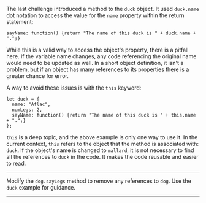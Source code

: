 <div class="challenge-instructions object-oriented-programming"><div><section id="description">
<p>The last challenge introduced a method to the <code>duck</code> object. It used <code>duck.name</code> dot notation to access the value for the <code>name</code> property within the return statement:</p>
<pre class="language-js"><code class="language-js"><span class="token function-variable function">sayName</span><span class="token operator">:</span> <span class="token keyword">function</span><span class="token punctuation">(</span><span class="token punctuation">)</span> <span class="token punctuation">{</span><span class="token keyword">return</span> <span class="token string">"The name of this duck is "</span> <span class="token operator">+</span> duck<span class="token punctuation">.</span>name <span class="token operator">+</span> <span class="token string">"."</span><span class="token punctuation">;</span><span class="token punctuation">}</span>
</code></pre>
<p>While this is a valid way to access the object's property, there is a pitfall here. If the variable name changes, any code referencing the original name would need to be updated as well. In a short object definition, it isn't a problem, but if an object has many references to its properties there is a greater chance for error.</p>
<p>A way to avoid these issues is with the <code>this</code> keyword:</p>
<pre class="language-js"><code class="language-js"><span class="token keyword">let</span> duck <span class="token operator">=</span> <span class="token punctuation">{</span>
  name<span class="token operator">:</span> <span class="token string">"Aflac"</span><span class="token punctuation">,</span>
  numLegs<span class="token operator">:</span> <span class="token number">2</span><span class="token punctuation">,</span>
  <span class="token function-variable function">sayName</span><span class="token operator">:</span> <span class="token keyword">function</span><span class="token punctuation">(</span><span class="token punctuation">)</span> <span class="token punctuation">{</span><span class="token keyword">return</span> <span class="token string">"The name of this duck is "</span> <span class="token operator">+</span> <span class="token keyword">this</span><span class="token punctuation">.</span>name <span class="token operator">+</span> <span class="token string">"."</span><span class="token punctuation">;</span><span class="token punctuation">}</span>
<span class="token punctuation">}</span><span class="token punctuation">;</span>
</code></pre>
<p><code>this</code> is a deep topic, and the above example is only one way to use it. In the current context, <code>this</code> refers to the object that the method is associated with: <code>duck</code>. If the object's name is changed to <code>mallard</code>, it is not necessary to find all the references to <code>duck</code> in the code. It makes the code reusable and easier to read.</p>
</section></div><hr/><div><section id="instructions">
<p>Modify the <code>dog.sayLegs</code> method to remove any references to <code>dog</code>. Use the <code>duck</code> example for guidance.</p>
</section></div><hr/></div>